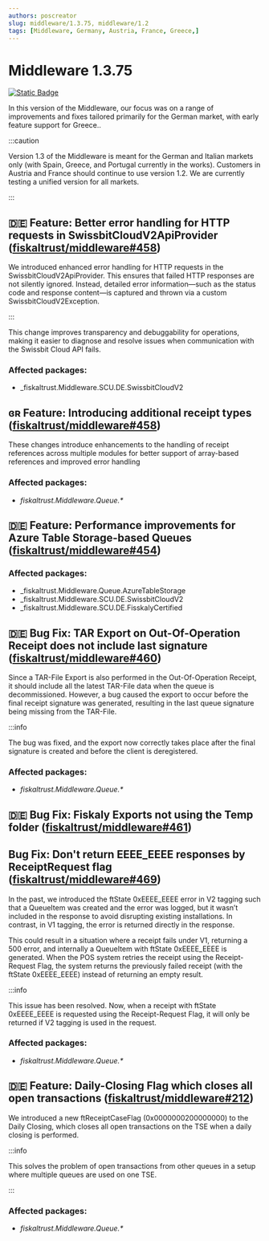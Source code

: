 ```yaml
---
authors: poscreator
slug: middleware/1.3.75, middleware/1.2
tags: [Middleware, Germany, Austria, France, Greece,]
---
```


# Middleware 1.3.75
 [![Static Badge](https://img.shields.io/badge/milestone-v1.3.75-green?logo=github)](https://github.com/fiskaltrust/middleware/milestone/7?closed=1)

 
In this version of the Middleware, our focus was on a range of improvements and fixes tailored primarily for the German market, with early feature support for Greece..
<!--truncate-->

:::caution

Version 1.3 of the Middleware is meant for the German and Italian markets only (with Spain, Greece, and Portugal currently in the works).
Customers in Austria and France should continue to use version 1.2.
We are currently testing a unified version for all markets.

:::

## 🇩🇪 Feature: Better error handling for HTTP requests in SwissbitCloudV2ApiProvider ([fiskaltrust/middleware#458](https://github.com/fiskaltrust/middleware/issues/458))

We introduced enhanced error handling for HTTP requests in the SwissbitCloudV2ApiProvider. This ensures that failed HTTP responses are not silently ignored. Instead, detailed error information—such as the status code and response content—is captured and thrown via a custom SwissbitCloudV2Exception.

:::

This change improves transparency and debuggability for operations, making it easier to diagnose and resolve issues when communication with the Swissbit Cloud API fails.

### Affected packages:
- _fiskaltrust.Middleware.SCU.DE.SwissbitCloudV2
  
## ɞʀ Feature: Introducing additional receipt types ([fiskaltrust/middleware#458](https://github.com/fiskaltrust/middleware/issues/447))

These changes introduce enhancements to the handling of receipt references across multiple modules for better support of array-based references and improved error handling

### Affected packages:
- _fiskaltrust.Middleware.Queue.*_

## 🇩🇪 Feature: Performance improvements for Azure Table Storage-based Queues ([fiskaltrust/middleware#454](https://github.com/fiskaltrust/middleware/issues/454))
### Affected packages:
- _fiskaltrust.Middleware.Queue.AzureTableStorage
- _fiskaltrust.Middleware.SCU.DE.SwissbitCloudV2
- _fiskaltrust.Middleware.SCU.DE.FisskalyCertified
  
## 🇩🇪 Bug Fix: TAR Export on Out-Of-Operation Receipt does not include last signature  ([fiskaltrust/middleware#460](https://github.com/fiskaltrust/middleware/issues/460))

Since a TAR-File Export is also performed in the Out-Of-Operation Receipt, it should include  all the latest TAR-File data when the queue is decommissioned.
However, a bug caused the export to occur before the final receipt signature was generated, resulting in the last queue signature being missing from the TAR-File.

:::info

The bug was fixed, and the export now correctly takes place after the final signature is created and before the client is deregistered.

### Affected packages:
- _fiskaltrust.Middleware.Queue.*_
  
## 🇩🇪 Bug Fix: Fiskaly Exports not using the Temp folder ([fiskaltrust/middleware#461](https://github.com/fiskaltrust/middleware/issues/461))
## Bug Fix: Don't return EEEE_EEEE responses by ReceiptRequest flag ([fiskaltrust/middleware#469](https://github.com/fiskaltrust/middleware/issues/469))

In the past, we introduced the ftState 0xEEEE_EEEE error in V2 tagging such that a QueueItem was created and the error was logged, but it wasn’t included in the response to avoid disrupting existing installations. In contrast, in V1 tagging, the error is returned directly in the response.

This could result in a situation where a receipt fails under V1, returning a 500 error, and internally a QueueItem with ftState 0xEEEE_EEEE is generated. When the POS system retries the receipt using the Receipt-Request Flag, the system returns the previously failed receipt (with the ftState 0xEEEE_EEEE) instead of returning an empty result.

:::info

This issue has been resolved. Now, when a receipt with ftState 0xEEEE_EEEE is requested using the Receipt-Request Flag, it will only be returned if V2 tagging is used in the request.

### Affected packages:
- _fiskaltrust.Middleware.Queue.*_
## 🇩🇪 Feature: Daily-Closing Flag which closes all open transactions ([fiskaltrust/middleware#212](https://github.com/fiskaltrust/middleware/issues/212))

We introduced a new ftReceiptCaseFlag (0x0000000200000000) to the Daily Closing, which closes all open transactions on the TSE when a daily closing is performed.

:::info

This solves the problem of open transactions from other queues in a setup where multiple queues are used on one TSE.

:::

### Affected packages:
- _fiskaltrust.Middleware.Queue.*_
